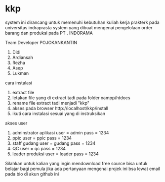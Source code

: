 # kkp
system ini dirancang untuk memenuhi kebutuhan kuliah kerja prakterk pada universitas indraprasta
system yang dibuat mengenai pengelolaan order barang dan produksi pada PT . INDORAMA


Team Developer POJOKANKANTIN
1. Didi 
2. Ardiansah
3. Rezha
4. Asep 
5. Lukman

cara instalasi
1. extract file 
2. letakan file yang di extract tadi pada folder xampp/htdocs
3. rename file extract tadi menjadi "kkp"
4. akses pada browser http://localhost/kkp/install
5. ikuti cara instalasi sesuai yang di instruksikan

akses user 
1. adminstrator aplikasi 
  user = admin 
  pass = 1234
2. ppic 
  user = ppic 
  pass = 1234
3. staff gudang 
   user = gudang
   pass = 1234
4. QC
   user = qc
   pass = 1234
5. leader produksi
   user = leader
   pass = 1234


Silahkan untuk  kalian yang ingin mendownload free source bisa untuk belajar bagi pemula
jika ada pertanyaan mengenai projek ini bsa lewat email  pada bio di akun github ini
